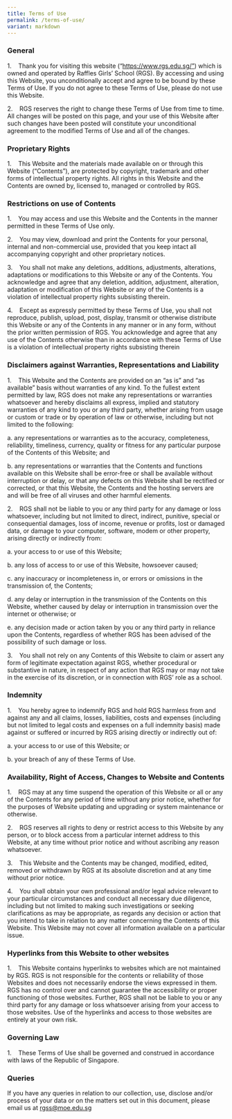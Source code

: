 ```yaml
---
title: Terms of Use
permalink: /terms-of-use/
variant: markdown
---
```

### **General**

1.    Thank you for visiting this website (“https://www.rgs.edu.sg/”) which is owned and operated by Raffles Girls’ School (RGS). By accessing and using this Website, you unconditionally accept and agree to be bound by these Terms of Use. If you do not agree to these Terms of Use, please do not use this Website.

2.    RGS reserves the right to change these Terms of Use from time to time. All changes will be posted on this page, and your use of this Website after such changes have been posted will constitute your unconditional agreement to the modified Terms of Use and all of the changes.

### **Proprietary Rights**

1.    This Website and the materials made available on or through this Website (“Contents”), are protected by copyright, trademark and other forms of intellectual property rights. All rights in this Website and the Contents are owned by, licensed to, managed or controlled by RGS.

### **Restrictions on use of Contents**

1.    You may access and use this Website and the Contents in the manner permitted in these Terms of Use only.

2.    You may view, download and print the Contents for your personal, internal and non-commercial use, provided that you keep intact all accompanying copyright and other proprietary notices.

3.    You shall not make any deletions, additions, adjustments, alterations, adaptations or modifications to this Website or any of the Contents. You acknowledge and agree that any deletion, addition, adjustment, alteration, adaptation or modification of this Website or any of the Contents is a violation of intellectual property rights subsisting therein.

4.    Except as expressly permitted by these Terms of Use, you shall not reproduce, publish, upload, post, display, transmit or otherwise distribute this Website or any of the Contents in any manner or in any form, without the prior written permission of RGS. You acknowledge and agree that any use of the Contents otherwise than in accordance with these Terms of Use is a violation of intellectual property rights subsisting therein

### **Disclaimers against Warranties, Representations and Liability**

1.    This Website and the Contents are provided on an “as is” and “as available” basis without warranties of any kind. To the fullest extent permitted by law, RGS does not make any representations or warranties whatsoever and hereby disclaims all express, implied and statutory warranties of any kind to you or any third party, whether arising from usage or custom or trade or by operation of law or otherwise, including but not limited to the following:

a. any representations or warranties as to the accuracy, completeness, reliability, timeliness, currency, quality or fitness for any particular purpose of the Contents of this Website; and

b. any representations or warranties that the Contents and functions available on this Website shall be error-free or shall be available without interruption or delay, or that any defects on this Website shall be rectified or corrected, or that this Website, the Contents and the hosting servers are and will be free of all viruses and other harmful elements.

2.    RGS shall not be liable to you or any third party for any damage or loss whatsoever, including but not limited to direct, indirect, punitive, special or consequential damages, loss of income, revenue or profits, lost or damaged data, or damage to your computer, software, modem or other property, arising directly or indirectly from:

a. your access to or use of this Website;

b. any loss of access to or use of this Website, howsoever caused;

c. any inaccuracy or incompleteness in, or errors or omissions in the transmission of, the Contents;

d. any delay or interruption in the transmission of the Contents on this Website, whether caused by delay or interruption in transmission over the internet or otherwise; or

e. any decision made or action taken by you or any third party in reliance upon the Contents, regardless of whether RGS has been advised of the possibility of such damage or loss.

3.    You shall not rely on any Contents of this Website to claim or assert any form of legitimate expectation against RGS, whether procedural or substantive in nature, in respect of any action that RGS may or may not take in the exercise of its discretion, or in connection with RGS’ role as a school.

### **Indemnity**

1.    You hereby agree to indemnify RGS and hold RGS harmless from and against any and all claims, losses, liabilities, costs and expenses (including but not limited to legal costs and expenses on a full indemnity basis) made against or suffered or incurred by RGS arising directly or indirectly out of:

a. your access to or use of this Website; or

b. your breach of any of these Terms of Use.

### **Availability, Right of Access, Changes to Website and Contents**

1.    RGS may at any time suspend the operation of this Website or all or any of the Contents for any period of time without any prior notice, whether for the purposes of Website updating and upgrading or system maintenance or otherwise.

2.    RGS reserves all rights to deny or restrict access to this Website by any person, or to block access from a particular internet address to this Website, at any time without prior notice and without ascribing any reason whatsoever.

3.    This Website and the Contents may be changed, modified, edited, removed or withdrawn by RGS at its absolute discretion and at any time without prior notice.

4.    You shall obtain your own professional and/or legal advice relevant to your particular circumstances and conduct all necessary due diligence, including but not limited to making such investigations or seeking clarifications as may be appropriate, as regards any decision or action that you intend to take in relation to any matter concerning the Contents of this Website. This Website may not cover all information available on a particular issue.

### **Hyperlinks from this Website to other websites**

1.    This Website contains hyperlinks to websites which are not maintained by RGS. RGS is not responsible for the contents or reliability of those Websites and does not necessarily endorse the views expressed in them. RGS has no control over and cannot guarantee the accessibility or proper functioning of those websites. Further, RGS shall not be liable to you or any third party for any damage or loss whatsoever arising from your access to those websites. Use of the hyperlinks and access to those websites are entirely at your own risk.

### **Governing Law**

1.    These Terms of Use shall be governed and construed in accordance with laws of the Republic of Singapore.

### **Queries**

If you have any queries in relation to our collection, use, disclose and/or process of your data or on the matters set out in this document, please email us at rgss@moe.edu.sg